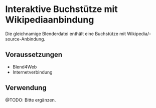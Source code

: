 Interaktive Buchstütze mit Wikipediaanbindung
=============================================

Die gleichnamige Blenderdatei enthält eine Buchstütze mit Wikipedia/-source-Anbindung.

Voraussetzungen
---------------
* Blend4Web
* Internetverbindung

Verwendung
----------
@TODO: Bitte ergänzen.
